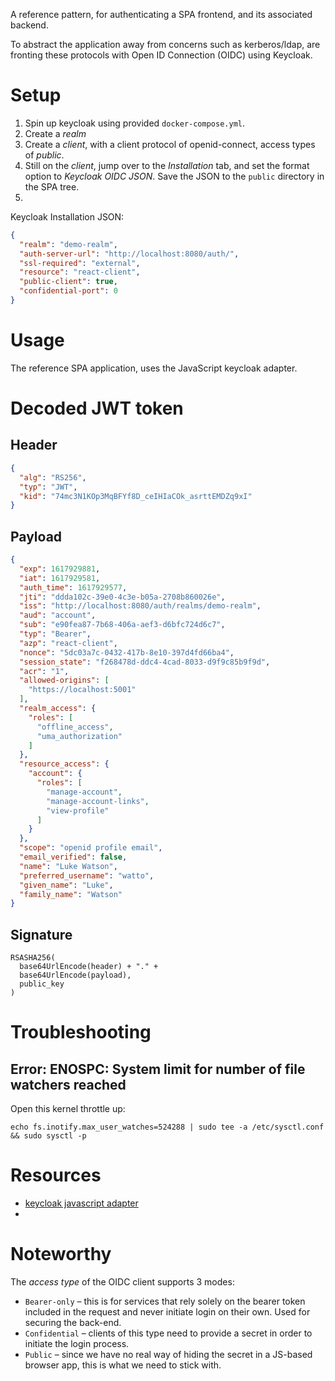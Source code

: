 A reference pattern, for authenticating a SPA frontend, and its associated backend.

To abstract the application away from concerns such as kerberos/ldap, are fronting these protocols with Open ID Connection (OIDC) using Keycloak.

# Setup

1. Spin up keycloak using provided `docker-compose.yml`.
2. Create a _realm_
3. Create a _client_, with a client protocol of openid-connect, access types of _public_.
4. Still on the _client_, jump over to the _Installation_ tab, and set the format option to _Keycloak OIDC JSON_. Save the JSON to the `public` directory in the SPA tree.
5.

Keycloak Installation JSON:

```json
{
  "realm": "demo-realm",
  "auth-server-url": "http://localhost:8080/auth/",
  "ssl-required": "external",
  "resource": "react-client",
  "public-client": true,
  "confidential-port": 0
}
```

# Usage

The reference SPA application, uses the JavaScript keycloak adapter.


# Decoded JWT token

## Header

```json
{
  "alg": "RS256",
  "typ": "JWT",
  "kid": "74mc3N1KOp3MqBFYf8D_ceIHIaCOk_asrttEMDZq9xI"
}
```

## Payload

```json
{
  "exp": 1617929881,
  "iat": 1617929581,
  "auth_time": 1617929577,
  "jti": "ddda102c-39e0-4c3e-b05a-2708b860026e",
  "iss": "http://localhost:8080/auth/realms/demo-realm",
  "aud": "account",
  "sub": "e90fea87-7b68-406a-aef3-d6bfc724d6c7",
  "typ": "Bearer",
  "azp": "react-client",
  "nonce": "5dc03a7c-0432-417b-8e10-397d4fd66ba4",
  "session_state": "f268478d-ddc4-4cad-8033-d9f9c85b9f9d",
  "acr": "1",
  "allowed-origins": [
    "https://localhost:5001"
  ],
  "realm_access": {
    "roles": [
      "offline_access",
      "uma_authorization"
    ]
  },
  "resource_access": {
    "account": {
      "roles": [
        "manage-account",
        "manage-account-links",
        "view-profile"
      ]
    }
  },
  "scope": "openid profile email",
  "email_verified": false,
  "name": "Luke Watson",
  "preferred_username": "watto",
  "given_name": "Luke",
  "family_name": "Watson"
}
```

## Signature

```
RSASHA256(
  base64UrlEncode(header) + "." +
  base64UrlEncode(payload),
  public_key
)
```

# Troubleshooting

## Error: ENOSPC: System limit for number of file watchers reached

Open this kernel throttle up:

```
echo fs.inotify.max_user_watches=524288 | sudo tee -a /etc/sysctl.conf && sudo sysctl -p
```

# Resources

- [keycloak javascript adapter](https://www.keycloak.org/docs/latest/securing_apps/#_javascript_adapter)
-

# Noteworthy

The _access type_ of the OIDC client supports 3 modes:

- `Bearer-only` – this is for services that rely solely on the bearer token included in the request and never initiate login on their own. Used for securing the back-end.
- `Confidential` – clients of this type need to provide a secret in order to initiate the login process.
- `Public` – since we have no real way of hiding the secret in a JS-based browser app, this is what we need to stick with.
